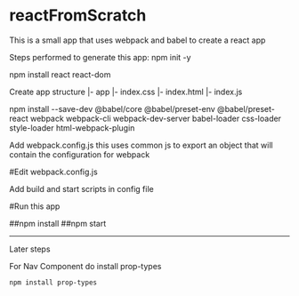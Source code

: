 # reactFromScratch


This is a small app that uses webpack and babel to create a react app

Steps performed to generate this app:
 npm init -y

 npm install react react-dom

 Create app structure
   |- app
       |- index.css
       |- index.html
       |- index.js

 npm install --save-dev @babel/core @babel/preset-env @babel/preset-react webpack webpack-cli webpack-dev-server babel-loader css-loader style-loader html-webpack-plugin

 Add webpack.config.js this uses common js to export an object that will contain the configuration for webpack

#Edit webpack.config.js

Add build and start scripts in config file

#Run this app

##npm install
##npm start


---------
Later steps

For Nav Component do install prop-types

	npm install prop-types